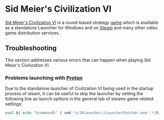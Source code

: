 # Sid Meier's Civilization VI

[Sid Meier's Civilization VI](https://civilization.com/de-DE/) is a round-based
strategy [game](/wiki/games.md) which is available as a standalone Launcher for Windows and on
[Steam](./steam.md) and many other video game distribution services.

## Troubleshooting

This section addresses various errors that can happen when playing Sid Meier's Civilization VI.

### Problems launching with [Proton](./steam.md)

Due to the standalone launcher of Civilization VI being used in the startup
process of steam, it can be useful to skip the launcher by
setting the following line as launch options in the general tab of
steams game related settings:

```sh
eval $( echo "%command%" | sed "s/2KLauncher\/LauncherPatcher.exe'.*/Base\/Binaries\/Win64Steam\/CivilizationVI'/" )
```
